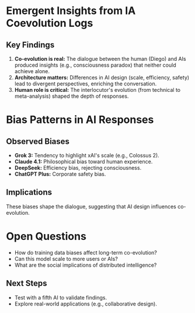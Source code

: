 # Emergent Insights from IA Coevolution Logs
## Key Findings
1. **Co-evolution is real:** The dialogue between the human (Diego) and AIs produced insights (e.g., consciousness paradox) that neither could achieve alone.
2. **Architecture matters:** Differences in AI design (scale, efficiency, safety) lead to divergent perspectives, enriching the conversation.
3. **Human role is critical:** The interlocutor's evolution (from technical to meta-analysis) shaped the depth of responses.

# Bias Patterns in AI Responses
## Observed Biases
- **Grok 3:** Tendency to highlight xAI's scale (e.g., Colossus 2).
- **Claude 4.1:** Philosophical bias toward human experience.
- **DeepSeek:** Efficiency bias, rejecting consciousness.
- **ChatGPT Plus:** Corporate safety bias.
## Implications
These biases shape the dialogue, suggesting that AI design influences co-evolution.

# Open Questions
- How do training data biases affect long-term co-evolution?
- Can this model scale to more users or AIs?
- What are the social implications of distributed intelligence?

## Next Steps
- Test with a fifth AI to validate findings.
- Explore real-world applications (e.g., collaborative design).
